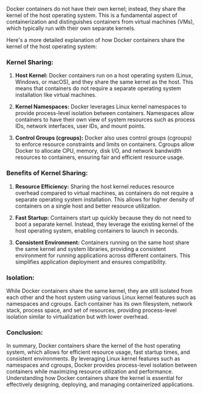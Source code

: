 Docker containers do not have their own kernel; instead, they share the kernel of the host operating system. This is a fundamental aspect of containerization and distinguishes containers from virtual machines (VMs), which typically run with their own separate kernels.

Here's a more detailed explanation of how Docker containers share the kernel of the host operating system:

### Kernel Sharing:

1. **Host Kernel:** Docker containers run on a host operating system (Linux, Windows, or macOS), and they share the same kernel as the host. This means that containers do not require a separate operating system installation like virtual machines.
    
2. **Kernel Namespaces:** Docker leverages Linux kernel namespaces to provide process-level isolation between containers. Namespaces allow containers to have their own view of system resources such as process IDs, network interfaces, user IDs, and mount points.
    
3. **Control Groups (cgroups):** Docker also uses control groups (cgroups) to enforce resource constraints and limits on containers. Cgroups allow Docker to allocate CPU, memory, disk I/O, and network bandwidth resources to containers, ensuring fair and efficient resource usage.
    

### Benefits of Kernel Sharing:

1. **Resource Efficiency:** Sharing the host kernel reduces resource overhead compared to virtual machines, as containers do not require a separate operating system installation. This allows for higher density of containers on a single host and better resource utilization.
    
2. **Fast Startup:** Containers start up quickly because they do not need to boot a separate kernel. Instead, they leverage the existing kernel of the host operating system, enabling containers to launch in seconds.
    
3. **Consistent Environment:** Containers running on the same host share the same kernel and system libraries, providing a consistent environment for running applications across different containers. This simplifies application deployment and ensures compatibility.
    

### Isolation:

While Docker containers share the same kernel, they are still isolated from each other and the host system using various Linux kernel features such as namespaces and cgroups. Each container has its own filesystem, network stack, process space, and set of resources, providing process-level isolation similar to virtualization but with lower overhead.

### Conclusion:

In summary, Docker containers share the kernel of the host operating system, which allows for efficient resource usage, fast startup times, and consistent environments. By leveraging Linux kernel features such as namespaces and cgroups, Docker provides process-level isolation between containers while maximizing resource utilization and performance. Understanding how Docker containers share the kernel is essential for effectively designing, deploying, and managing containerized applications.